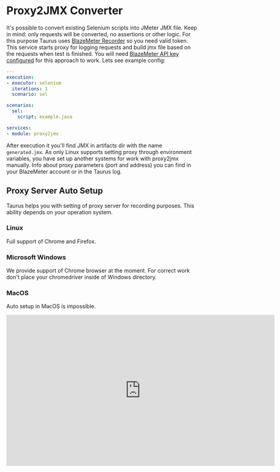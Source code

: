 # Proxy2JMX Converter

It's possible to convert existing Selenium scripts into JMeter JMX file. Keep in mind: only requests will be converted, no assertions or other logic. 
For this purpose Taurus uses [BlazeMeter Recorder](https://guide.blazemeter.com/hc/en-us/articles/207420545-BlazeMeter-Recorder-Mobile-Recorder-) so you need valid token. This service starts proxy for logging requests and build jmx file based on the requests when test is finished. You will need [BlazeMeter API key configured](BlazemeterReporter/#Personalized-Usage) for this approach to work. Lets see example config:

```yaml
---
execution:
- executor: selenium
  iterations: 1
  scenario: sel

scenarios:
  sel:
    script: example.java

services:
- module: proxy2jmx
```

After execution it you'll find JMX in artifacts dir with the name `generated.jmx`.
As only Linux supports setting proxy through environment variables, you have set up another systems for work with proxy2jmx manually. Info about proxy parameters (port and address) you can find in your BlazeMeter account or in the Taurus log. 

## Proxy Server Auto Setup
Taurus helps you with setting of proxy server for recording purposes. This ability depends on your operation system.

### Linux 
Full support of Chrome and Firefox.

### Microsoft Windows
We provide support of Chrome browser at the moment. For correct work don't place your chromedriver inside of Windows directory.

### MacOS
Auto setup in MacOS is impossible.

<iframe width="700" height="394" src="https://www.youtube.com/embed/zuZkCHW259U" frameborder="0" allowfullscreen></iframe>
